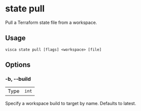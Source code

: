 # state pull

Pull a Terraform state file from a workspace.

## Usage

```console
visca state pull [flags] <workspace> [file]
```

## Options

### -b, --build

|      |                  |
| ---- | ---------------- |
| Type | <code>int</code> |

Specify a workspace build to target by name. Defaults to latest.
